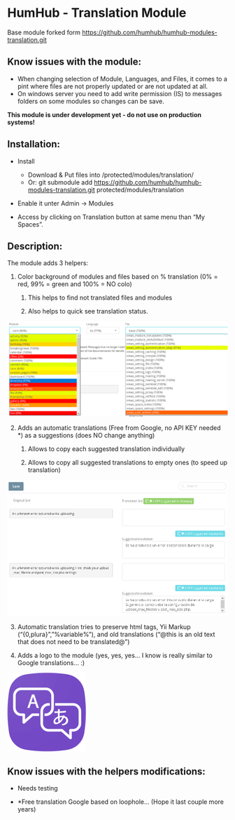 HumHub - Translation Module
===========================

Base module forked form https://github.com/humhub/humhub-modules-translation.git 

Know issues with the module:
---------------------------
 - When changing selection of Module, Languages, and Files, it comes to a pint where files are not properly updated or are not updated at all.
 - On windows server you need to add write permission (IS) to messages folders on some modules so changes can be save.


**This module is under development yet - do not use on production systems!**


Installation:
------------

- Install 
  - Download & Put files into /protected/modules/translation/
  - Or: git submodule add https://github.com/humhub/humhub-modules-translation.git protected/modules/translation

- Enable it unter Admin -> Modules
- Access by clicking on Translation button at same menu than “My Spaces”.


Description:
------------

The module adds 3 helpers:

1. Color background of modules and files based on % translation (0% = red, 99% = green and 100% = NO colo)

   1. This helps to find not translated files and modules
   
   2. Also helps to quick see translation status.

![Screenshoot Colors](/docs/screenshoot_00.png)


2. Adds an automatic translations (Free from Google, no API KEY needed *) as a suggestions (does NO change anything)

   1. Allows to copy each suggested translation individually
   
   2. Allows to copy all suggested translations to empty ones (to speed up translation)

![Screenshoot Copy](/docs/screenshoot_01.png)


   3. Automatic translation tries to preserve html tags, Yii Markup (“{0,plura}”,”%variable%”), and old translations (“@this is an old text that does not need to be translated@”)


   4. Adds a logo to the module (yes, yes, yes... I know is really similar to Google translations... :)

![Module Logo](/assets/module_image.png)



Know issues with the helpers modifications:
------------------------------------------

 - Needs testing

 - *Free translation Google based on loophole... (Hope it last couple more years)
